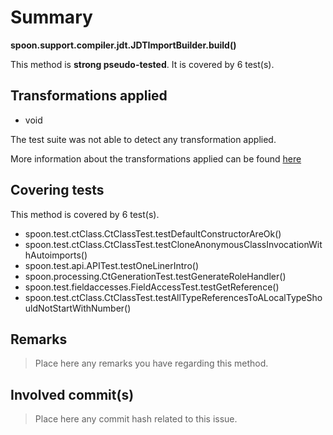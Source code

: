 # Summary
**spoon.support.compiler.jdt.JDTImportBuilder.build()**

This method is **strong pseudo-tested**.
It is covered by 6 test(s). 


## Transformations applied

- void


The test suite was not able to detect any transformation applied.

More information about the transformations applied can be found [here](https://github.com/STAMP-project/pitest-descartes)

## Covering tests
This method is covered by 6 test(s).
* spoon.test.ctClass.CtClassTest.testDefaultConstructorAreOk()
* spoon.test.ctClass.CtClassTest.testCloneAnonymousClassInvocationWithAutoimports()
* spoon.test.api.APITest.testOneLinerIntro()
* spoon.processing.CtGenerationTest.testGenerateRoleHandler()
* spoon.test.fieldaccesses.FieldAccessTest.testGetReference()
* spoon.test.ctClass.CtClassTest.testAllTypeReferencesToALocalTypeShouldNotStartWithNumber()


## Remarks
> Place here any remarks you have regarding this method.

## Involved commit(s)

> Place here any commit hash related to this issue.
